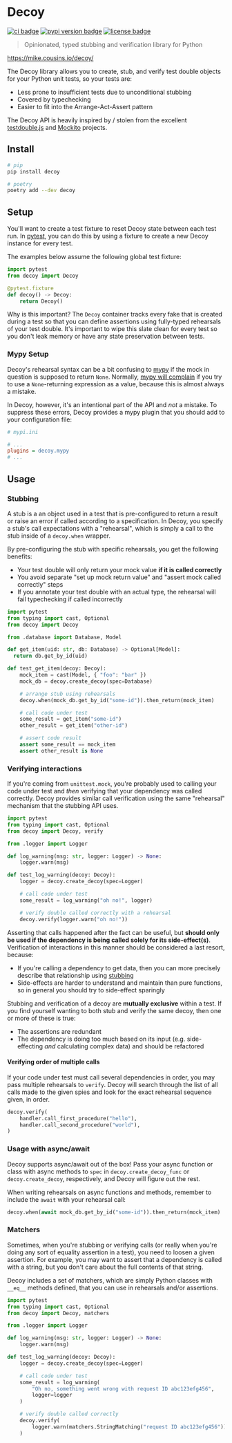 # Decoy

[![ci badge][]][ci]
[![pypi version badge][]][pypi]
[![license badge][]][license]

[ci]: https://github.com/mcous/decoy/actions
[ci badge]: https://flat.badgen.net/github/checks/mcous/decoy/main
[pypi]: https://pypi.org/project/decoy/
[pypi version badge]: https://flat.badgen.net/pypi/v/decoy
[license]: https://github.com/mcous/decoy/blob/main/LICENSE
[license badge]: https://flat.badgen.net/github/license/mcous/decoy

> Opinionated, typed stubbing and verification library for Python

<https://mike.cousins.io/decoy/>

The Decoy library allows you to create, stub, and verify test double objects for your Python unit tests, so your tests are:

-   Less prone to insufficient tests due to unconditional stubbing
-   Covered by typechecking
-   Easier to fit into the Arrange-Act-Assert pattern

The Decoy API is heavily inspired by / stolen from the excellent [testdouble.js][] and [Mockito][] projects.

[testdouble.js]: https://github.com/testdouble/testdouble.js
[mockito]: https://site.mockito.org/

## Install

```bash
# pip
pip install decoy

# poetry
poetry add --dev decoy
```

## Setup

You'll want to create a test fixture to reset Decoy state between each test run. In [pytest][], you can do this by using a fixture to create a new Decoy instance for every test.

The examples below assume the following global test fixture:

```python
import pytest
from decoy import Decoy

@pytest.fixture
def decoy() -> Decoy:
    return Decoy()
```

Why is this important? The `Decoy` container tracks every fake that is created during a test so that you can define assertions using fully-typed rehearsals of your test double. It's important to wipe this slate clean for every test so you don't leak memory or have any state preservation between tests.

[pytest]: https://docs.pytest.org/

### Mypy Setup

Decoy's rehearsal syntax can be a bit confusing to [mypy][] if the mock in question is supposed to return `None`. Normally, [mypy will complain][] if you try to use a `None`-returning expression as a value, because this is almost always a mistake.

In Decoy, however, it's an intentional part of the API and _not_ a mistake. To suppress these errors, Decoy provides a mypy plugin that you should add to your configuration file:

```ini
# mypi.ini

# ...
plugins = decoy.mypy
# ...
```

[mypy]: https://mypy.readthedocs.io/
[mypy will complain]: https://mypy.readthedocs.io/en/stable/error_code_list.html#check-that-called-function-returns-a-value-func-returns-value

## Usage

### Stubbing

A stub is a an object used in a test that is pre-configured to return a result or raise an error if called according to a specification. In Decoy, you specify a stub's call expectations with a "rehearsal", which is simply a call to the stub inside of a `decoy.when` wrapper.

By pre-configuring the stub with specific rehearsals, you get the following benefits:

-   Your test double will only return your mock value **if it is called correctly**
-   You avoid separate "set up mock return value" and "assert mock called correctly" steps
-   If you annotate your test double with an actual type, the rehearsal will fail typechecking if called incorrectly

```python
import pytest
from typing import cast, Optional
from decoy import Decoy

from .database import Database, Model

def get_item(uid: str, db: Database) -> Optional[Model]:
  return db.get_by_id(uid)

def test_get_item(decoy: Decoy):
    mock_item = cast(Model, { "foo": "bar" })
    mock_db = decoy.create_decoy(spec=Database)

    # arrange stub using rehearsals
    decoy.when(mock_db.get_by_id("some-id")).then_return(mock_item)

    # call code under test
    some_result = get_item("some-id")
    other_result = get_item("other-id")

    # assert code result
    assert some_result == mock_item
    assert other_result is None
```

### Verifying interactions

If you're coming from `unittest.mock`, you're probably used to calling your code under test and _then_ verifying that your dependency was called correctly. Decoy provides similar call verification using the same "rehearsal" mechanism that the stubbing API uses.

```python
import pytest
from typing import cast, Optional
from decoy import Decoy, verify

from .logger import Logger

def log_warning(msg: str, logger: Logger) -> None:
    logger.warn(msg)

def test_log_warning(decoy: Decoy):
    logger = decoy.create_decoy(spec=Logger)

    # call code under test
    some_result = log_warning("oh no!", logger)

    # verify double called correctly with a rehearsal
    decoy.verify(logger.warn("oh no!"))
```

Asserting that calls happened after the fact can be useful, but **should only be used if the dependency is being called solely for its side-effect(s)**. Verification of interactions in this manner should be considered a last resort, because:

-   If you're calling a dependency to get data, then you can more precisely describe that relationship using [stubbing](#stubbing)
-   Side-effects are harder to understand and maintain than pure functions, so in general you should try to side-effect sparingly

Stubbing and verification of a decoy are **mutually exclusive** within a test. If you find yourself wanting to both stub and verify the same decoy, then one or more of these is true:

-   The assertions are redundant
-   The dependency is doing too much based on its input (e.g. side-effecting _and_ calculating complex data) and should be refactored

#### Verifying order of multiple calls

If your code under test must call several dependencies in order, you may pass multiple rehearsals to `verify`. Decoy will search through the list of all calls made to the given spies and look for the exact rehearsal sequence given, in order.

```python
decoy.verify(
    handler.call_first_procedure("hello"),
    handler.call_second_procedure("world"),
)
```

### Usage with async/await

Decoy supports async/await out of the box! Pass your async function or class with async methods to `spec` in `decoy.create_decoy_func` or `decoy.create_decoy`, respectively, and Decoy will figure out the rest.

When writing rehearsals on async functions and methods, remember to include the `await` with your rehearsal call:

```py
decoy.when(await mock_db.get_by_id("some-id")).then_return(mock_item)
```

### Matchers

Sometimes, when you're stubbing or verifying calls (or really when you're doing any sort of equality assertion in a test), you need to loosen a given assertion. For example, you may want to assert that a dependency is called with a string, but you don't care about the full contents of that string.

Decoy includes a set of matchers, which are simply Python classes with `__eq__` methods defined, that you can use in rehearsals and/or assertions.

```python
import pytest
from typing import cast, Optional
from decoy import Decoy, matchers

from .logger import Logger

def log_warning(msg: str, logger: Logger) -> None:
    logger.warn(msg)

def test_log_warning(decoy: Decoy):
    logger = decoy.create_decoy(spec=Logger)

    # call code under test
    some_result = log_warning(
        "Oh no, something went wrong with request ID abc123efg456",
        logger=logger
    )

    # verify double called correctly
    decoy.verify(
        logger.warn(matchers.StringMatching("request ID abc123efg456"))
    )
```
